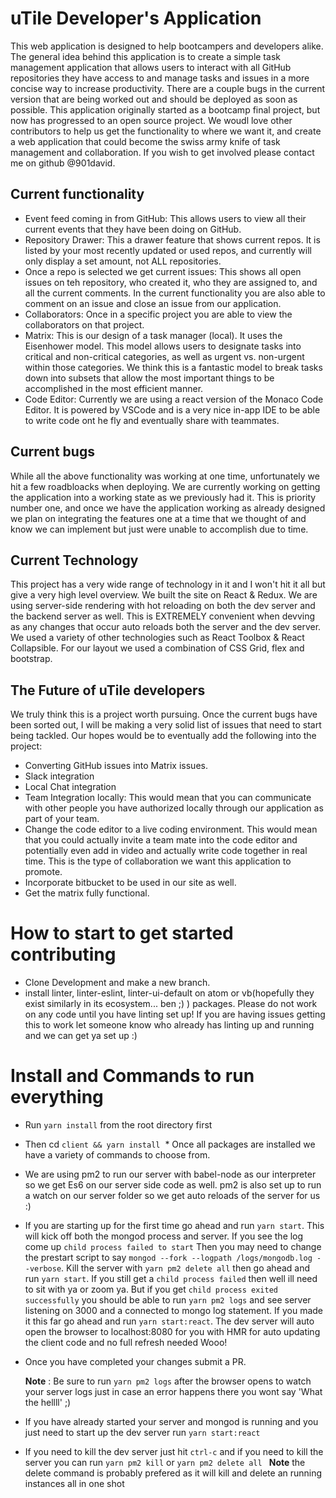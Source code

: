 # uTile Developer's Application
This web application is designed to help bootcampers and developers alike.  The general idea behind this application is to create a simple task management application that allows users to interact with all GitHub repositories they have access to and manage tasks and issues in a more concise way to increase productivity.  There are a couple bugs in the current version that are being worked out and should be deployed as soon as possible. This application originally started as a bootcamp final project, but now has progressed to an open source project. We woudl love other contributors to help us get the functionality to where we want it, and create a web application that could become the swiss army knife of task management and collaboration.  If you wish to get involved please contact me on github @901david.  

## Current functionality

* Event feed coming in from GitHub:  This allows users to view all their current events that they have been doing on GitHub.  
* Repository Drawer: This a drawer feature that shows current repos.  It is listed by your most recently updated or used repos, and currently will only display a set amount, not ALL repositories.  
* Once a repo is selected we get current issues:  This shows all open issues on teh repository, who created it, who they are assigned to, and all the current comments. In the current functionality you are also able to comment on an issue and close an issue from our application.
* Collaborators:  Once in a specific project you are able to view the collaborators on that project.
* Matrix:  This is our design of a task manager (local).  It uses the Eisenhower model. This model allows users to designate tasks into critical and non-critical categories, as well as urgent vs. non-urgent within those categories. We think this is a fantastic model to break tasks down into subsets that allow the most important things to be accomplished in the most efficient manner.
* Code Editor:  Currently we are using a react version of the Monaco Code Editor. It is powered by VSCode and is a very nice in-app IDE to be able to write code ont he fly and eventually share with teammates.

## Current bugs

While all the above functionality was working at one time, unfortunately we hit a few roadbloacks when deploying. We are currently working on getting the application into a working state as we previously had it. This is priority number one, and once we have the application working as already designed we plan on integrating the features one at a time that we thought of and know we can implement but just were unable to accomplish due to time.

## Current Technology

This project has a very wide range of technology in it and I won't hit it all but give a very high level overview.  We built the site on React & Redux.  We are using server-side rendering with hot reloading on both the dev server and the backend server as well. This is EXTREMELY convenient when devving as any changes that occur auto reloads both the server and the dev server. We used a variety of other technologies such as React Toolbox & React Collapsible. For our layout we used a combination of CSS Grid, flex and bootstrap.

## The Future of uTile developers

We truly think this is a project worth pursuing. Once the current bugs have been sorted out, I will be making a very solid list of issues that need to start being tackled. Our hopes would be to eventually add the following into the project:

* Converting GitHub issues into Matrix issues.
* Slack integration
* Local Chat integration
* Team Integration locally: This would mean that you can communicate with other people you have authorized locally through our application as part of your team.
* Change the code editor to a live coding environment. This would mean that you could actually invite a team mate into the code editor and potentially even add in video and actually write code together in real time.  This is the type of collaboration we want this application to promote.
* Incorporate bitbucket to be used in our site as well.
* Get the matrix fully functional.


# How to start to get started contributing
  * Clone Development and make a new branch.
  * install linter, linter-eslint, linter-ui-default on atom or vb(hopefully they exist similarly in its ecosystem... ben ;) )     packages. Please do not work on any code until you have linting set up! If you are having issues getting this to work let someone know who already has linting up and running and we can get ya set up :)
# Install and Commands to run everything
  * Run `yarn install` from the root directory first
  * Then cd `client && yarn install`
  * Once all packages are installed we have a variety of commands to choose from.
  * We are using pm2 to run our server with babel-node as our interpreter so we get Es6 on our server side code as well. pm2 is also set up to run a watch on our server folder so we get auto reloads of the server for us :)
  * If you are starting up for the first time go ahead and run `yarn start`. This will kick off both the mongod process and server. If you see the log come up `child process failed to start` Then you may need to change the prestart script to say `mongod --fork --logpath /logs/mongodb.log --verbose`. Kill the server with `yarn pm2 delete all` then go ahead and run `yarn start`. If you still get a `child process failed` then well ill need to sit with ya or zoom ya. But if you get `child process exited successfully` you should be able to run `yarn pm2 logs` and see server listening on 3000 and a connected to mongo log statement. If you made it this far go ahead and run `yarn start:react`. The dev server will auto open the browser to localhost:8080 for you with HMR for auto updating the client code and no full refresh needed Wooo!
  * Once you have completed your changes submit a PR.

    **Note** : Be sure to run `yarn pm2 logs` after the browser opens to watch your server logs just in case an error happens there you wont say 'What the hellll' ;)
  * If you have already started your server and mongod is running
  and you just need to start up the dev server run `yarn start:react`
  * If you need to kill the dev server just hit `ctrl-c` and if you need to kill the server you can run `yarn pm2 kill` or `yarn pm2 delete all ` **Note** the delete command is probably prefered as it will kill and delete an running instances all in one shot
